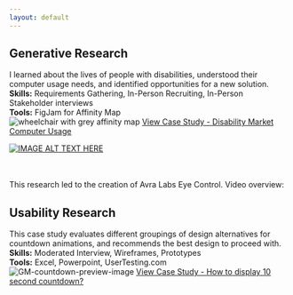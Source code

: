 ```yaml
---
layout: default
---
```

## Generative Research
I learned about the lives of people with disabilities, understood their computer usage needs, and identified opportunities for a new solution.<br />
**Skills:** Requirements Gathering, In-Person Recruiting, In-Person Stakeholder interviews<br />
**Tools:** FigJam for Affinity Map<br />
![wheelchair with grey affinity map](https://github.com/rishikapadia7/uxr-portfolio/assets/3195747/0296343f-8200-4987-8a45-b50814a00a6f)
[View Case Study - Disability Market Computer Usage](https://onedrive.live.com/view.aspx?resid=1F24325A97A0C49E!5280&ithint=file%2cpptx&wdo=2&authkey=!ACFtK_EJj5nhzDg)

[![IMAGE ALT TEXT HERE](https://github.com/rishikapadia7/uxr-portfolio/assets/3195747/0296343f-8200-4987-8a45-b50814a00a6f)](https://onedrive.live.com/view.aspx?resid=1F24325A97A0C49E!5280&ithint=file%2cpptx&wdo=2&authkey=!ACFtK_EJj5nhzDg)


<br /><br />
This research led to the creation of Avra Labs Eye Control. Video overview:<br />

## Usability Research
This case study evaluates different groupings of design alternatives for countdown animations, and recommends the best design to proceed with.<br />
**Skills:** Moderated Interview, Wireframes, Prototypes<br />
**Tools:** Excel, Powerpoint, UserTesting.com<br />
![GM-countdown-preview-image](https://github.com/rishikapadia7/uxr-portfolio/assets/3195747/e3920f79-361a-4daa-baeb-eda8f701611f)
[View Case Study - How to display 10 second countdown?](https://onedrive.live.com/view.aspx?resid=1F24325A97A0C49E!5287&ithint=file%2cpptx&wdo=2&authkey=!AFyoeSh2u_VF_No)<br />
